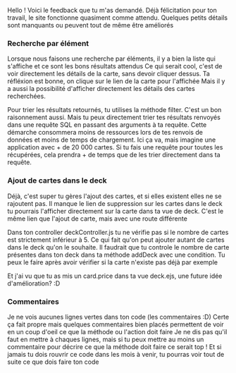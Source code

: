
Hello ! Voici le feedback que tu m'as demandé.
Déjà félicitation pour ton travail, le site fonctionne quasiment comme attendu. Quelques petits détails sont manquants ou peuvent tout de même être améliorés

### Recherche par élément 

Lorsque nous faisons une recherche par éléments, il y a bien la liste qui s'affiche et ce sont les bons résultats attendus
Ce qui serait cool, c'est de voir directement les détails de la carte, sans devoir cliquer dessus. Ta réfléxion est bonne, on clique sur le lien de la carte pour l'affichée
Mais il y a aussi la possibilité d'afficher directement les détails des cartes recherchées.

Pour trier les résultats retournés, tu utilises la méthode filter. C'est un bon raisonnement aussi. Mais tu peux directement trier tes résultats renvoyés dans une requête SQL en passant des arguments à ta requête.
Cette démarche consommera moins de ressources lors de tes renvois de données et moins de temps de chargement. Ici ça va, mais imagine une application avec + de 20 000 cartes.
Si tu fais une requête pour toutes les récupérées, cela prendra + de temps que de les trier directement dans ta requête.

### Ajout de cartes dans le deck

Déjà, c'est super tu gères l'ajout des cartes, et si elles existent elles ne se rajoutent pas. 
Il manque le lien de suppression sur les cartes dans le deck tu pourrais l'afficher directement sur la carte dans ta vue de deck. C'est le même lien que l'ajout de carte, mais avec une route différente

Dans ton controller deckController.js tu ne vérifie pas si le nombre de cartes est strictement inférieur à 5. Ce qui fait qu'on peut ajouter autant de cartes dans le deck qu'on le souhaite. Il faudrait que tu controle le nombre de carte présentes dans ton deck dans ta méthode addDeck avec une condition. 
Tu peux le faire après avoir vérifier si la carte n'existe pas déjà par exemple

Et j'ai vu que tu as mis un card.price dans ta vue deck.ejs, une future idée d'amélioration? :D

### Commentaires

Je ne vois aucunes lignes vertes dans ton code (les commentaires :D) Certe ça fait propre mais quelques commentaires bien placés permettent de voir en un coup d'oeil ce que la méthode ou l'action doit faire 
Je ne dis pas qu'il faut en mettre à chaques lignes, mais si tu peux mettre au moins un commentaire pour décrire ce que la méthode doit faire ce serait top ! 
Et si jamais tu dois rouvrir ce code dans les mois à venir, tu pourras voir tout de suite ce que dois faire ton code
